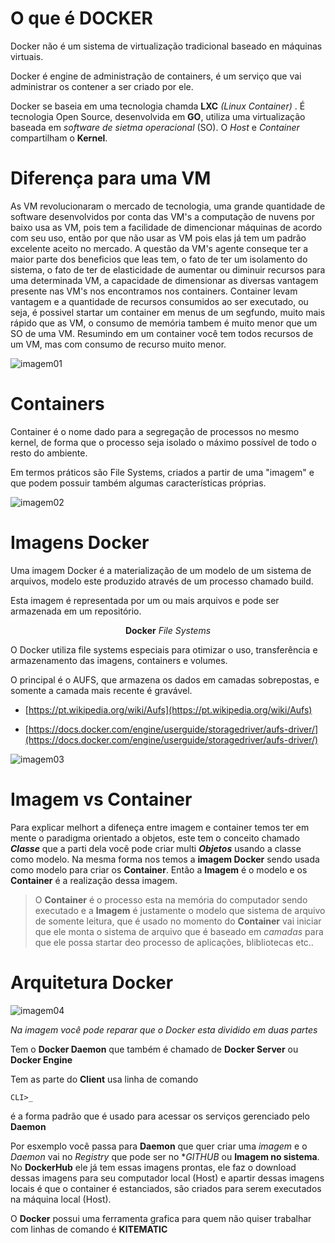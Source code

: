 # O que é DOCKER
Docker não é um sistema de virtualização tradicional baseado en máquinas virtuais.

Docker é engine de administração de containers, é um serviço que vai administrar os contener a ser criado por ele.

Docker se baseia em uma tecnologia chamda **LXC** *(Linux Container)* . É tecnologia Open Source, desenvolvida em **GO**, utiliza uma virtualização baseada em *software de sietma operacional* (SO). O *Host* e *Container* compartilham o **Kernel**.

# Diferença para uma VM

As VM revolucionaram o mercado de tecnologia, uma grande quantidade de software desenvolvidos por conta das VM's a computação de nuvens por baixo usa as VM, pois tem a facilidade de dimencionar máquinas de acordo com seu uso, então por que não usar as VM pois elas já tem um padrão excelente aceito no mercado. A questão da VM's agente conseque ter a maior parte dos beneficios que leas tem, o fato de ter um isolamento do sistema, o fato de ter de elasticidade de aumentar ou diminuir recursos para uma determinada VM, a capacidade de dimensionar as diversas vantagem presente nas VM's nos encontramos nos containers. Container levam vantagem e a quantidade de recursos consumidos ao ser executado, ou seja, é possivel startar um container em menus de um segfundo, muito mais rápido que as VM, o consumo de memória tambem é muito menor que um SO de uma VM. Resumindo em um container você tem todos recursos de um VM, mas com consumo de recurso muito menor.

![imagem01](/Curso-de-Docker/pages/img/img01.PNG)

# Containers
Container é o nome dado para a segregação de processos no mesmo kernel, de forma que o processo
seja isolado o máximo possível de todo o resto do ambiente.

Em termos práticos são File Systems, criados a partir de uma "imagem" e que podem possuir
também algumas características próprias.

![imagem02](/Curso-de-Docker/pages/img/img02.PNG)

# Imagens Docker
Uma imagem Docker é a materialização de um modelo de um sistema de arquivos, modelo este
produzido através de um processo chamado build.

Esta imagem é representada por um ou mais arquivos e pode ser armazenada em um repositório.

<center><strong>Docker</strong> <em>File Systems</em></center>

O Docker utiliza file systems especiais para otimizar o uso, transferência e armazenamento
das imagens, containers e volumes.

O principal é o AUFS, que armazena os dados em camadas sobrepostas, e somente a camada
mais recente é gravável.

 * [https://pt.wikipedia.org/wiki/Aufs](https://pt.wikipedia.org/wiki/Aufs)

 * [https://docs.docker.com/engine/userguide/storagedriver/aufs-driver/](https://docs.docker.com/engine/userguide/storagedriver/aufs-driver/)

![imagem03](/Curso-de-Docker/pages/img/img03.PNG)

# Imagem vs Container

Para explicar melhort a difeneça entre imagem e container temos ter em mente o paradigma orientado a objetos, este tem o conceito chamado ***Classe*** que a parti dela você pode criar multi ***Objetos*** usando a classe como modelo. Na mesma forma nos temos a **imagem Docker** sendo usada como modelo para criar os **Container**. Então a **Imagem** é o modelo e os **Container** é a realização dessa imagem.

>O **Container** é o processo esta na memória do computador sendo executado e a **Imagem** é justamente o modelo que sistema de arquivo de somente leitura, que é usado no momento do **Container** vai iniciar que ele monta o sistema de arquivo que é baseado em *camadas* para que ele possa startar  deo processo de aplicações, blibliotecas etc..

# Arquitetura Docker

![imagem04](/Curso-de-Docker/pages/img/img04.PNG)

*Na imagem você pode reparar que o Docker esta dividido em duas partes*

Tem o **Docker Daemon** que também é chamado de **Docker Server** ou **Docker Engine**

Tem as parte do **Client** usa linha de comando
```console
CLI>_
``` 
é a forma padrão que é usado para acessar os serviços gerenciado pelo **Daemon**

Por esxemplo você passa para **Daemon** que quer criar uma *imagem* e o *Daemon* vai no *Registry* que pode ser no **GITHUB* ou **Imagem no sistema**. No **DockerHub** ele já tem essas imagens prontas, ele faz o download dessas imagens para seu computador local (Host) e apartir dessas imagens locais é que o container é estanciados, são criados para serem executados na máquina local (Host).

O **Docker** possui uma ferramenta grafica para quem não quiser trabalhar com linhas de comando é **KITEMATIC**
